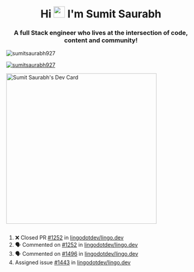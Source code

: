 <h1 align="center">Hi <img src="https://raw.githubusercontent.com/MartinHeinz/MartinHeinz/master/wave.gif" width="30px"> I'm Sumit Saurabh</h1>
<h3 align="center">A full Stack engineer who lives at the intersection of code, content and community!</h3>

<p align="left"> <img src="https://komarev.com/ghpvc/?username=sumitsaurabh927&label=Profile%20views&color=0e75b6&style=flat" alt="sumitsaurabh927" /> </p>


<p align="left"> <a href="https://twitter.com/sumitsaurabh927" target="blank"><img src="https://img.shields.io/twitter/follow/sumitsaurabh927?logo=twitter&style=for-the-badge" alt="sumitsaurabh927" /></a> </p>


<a href="https://api.daily.dev/devcards/7d94ae10a1cc42f39f319acddfaf2e5b.png?r=6b7"><img src="https://api.daily.dev/devcards/7d94ae10a1cc42f39f319acddfaf2e5b.png?r=6b7" width="400" alt="Sumit Saurabh's Dev Card"/></a>

<p align="left"> <a href="https://twitter.com/" target="blank"><img src="https://img.shields.io/twitter/follow/?logo=twitter&style=for-the-badge" alt="" /></a> </p>



<!--
<p><img align="center" src="https://github-readme-stats.vercel.app/api?username=sumitsaurabh927&count_private=true" alt="sumitsaurabh927" /></p>
-->

<!--START_SECTION:activity-->
1. ❌ Closed PR [#1252](undefined) in [lingodotdev/lingo.dev](https://github.com/lingodotdev/lingo.dev)
2. 🗣 Commented on [#1252](https://github.com/lingodotdev/lingo.dev/pull/1252#issuecomment-3474732897) in [lingodotdev/lingo.dev](https://github.com/lingodotdev/lingo.dev)
3. 🗣 Commented on [#1496](https://github.com/lingodotdev/lingo.dev/issues/1496#issuecomment-3474703353) in [lingodotdev/lingo.dev](https://github.com/lingodotdev/lingo.dev)
4.  Assigned issue [#1443](https://github.com/lingodotdev/lingo.dev/issues/1443) in [lingodotdev/lingo.dev](https://github.com/lingodotdev/lingo.dev)
<!--END_SECTION:activity-->
